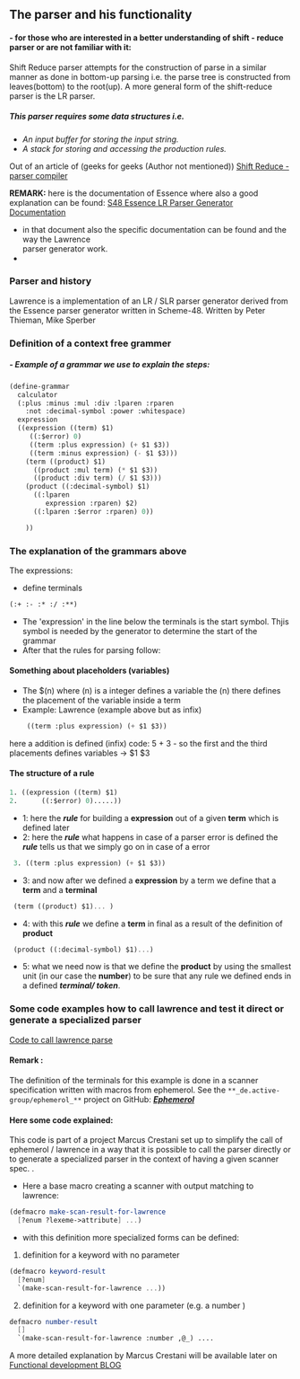 ## The parser and his functionality
 
#### - for those who are interested in a better understanding of shift - reduce parser or are not familiar with it:

Shift Reduce parser attempts for the construction of parse in a 
similar manner as done in bottom-up parsing i.e. the parse tree is 
constructed from leaves(bottom) to the root(up). 
A more general form of the shift-reduce parser is the LR parser.

##### This parser requires some data structures i.e.

- _An input buffer for storing the input string._
- _A stack for storing and accessing the production rules._

Out of an article of (geeks for geeks (Author not mentioned))
[Shift Reduce - parser compiler](https://www.geeksforgeeks.org/shift-reduce-parser-compiler/)

**REMARK:** here is the documentation of Essence where also a good explanation can be found:
 [S48 Essence LR Parser Generator Documentation](https://www.s48.org/essence/doc/html/essence.html)

- in that document also the specific documentation can be found and the way the Lawrence  
  parser generator work.
- 
### Parser and history

Lawrence is a implementation of an 
LR / SLR parser generator derived from the 
Essence parser generator written in Scheme-48.
Written by Peter Thieman, Mike Sperber

### Definition of a context free grammer

##### - Example of a grammar we use to explain the steps:

```scheme
(define-grammar
  calculator
  (:plus :minus :mul :div :lparen :rparen
    :not :decimal-symbol :power :whitespace)
  expression
  ((expression ((term) $1)
     ((:$error) 0)
     ((term :plus expression) (+ $1 $3))
     ((term :minus expression) (- $1 $3)))
    (term ((product) $1)
      ((product :mul term) (* $1 $3))
      ((product :div term) (/ $1 $3)))
    (product ((:decimal-symbol) $1)
      ((:lparen
         expression :rparen) $2)
      ((:lparen :$error :rparen) 0))

    ))
```

### The explanation of the grammars above

The expressions:

- define terminals
```scheme 
(:+ :- :* :/ :**)
```


- The 'expression' in the line below the terminals 
is the start symbol. Thjis symbol is needed by the generator to determine the start of the grammar
- After that the rules for parsing follow:

#### Something about placeholders (variables)
- The $(n) where (n) is a integer defines a variable the (n) there defines the placement of the variable inside a term
- Example:
Lawrence (example above but as infix)
  ```scheme 
   ((term :plus expression) (+ $1 $3))
  ```
here a addition is defined (infix) code: 5 + 3 - so the first and the third placements defines variables -> $1 $3
#### The structure of a rule

```scheme
1. ((expression ((term) $1) 
2.      ((:$error) 0).....))
```
- 1: here the **_rule_** for building a **expression** out of a given **term** which is defined later
- 2: here the **_rule_** what happens in case of a parser error is defined the **_rule_** tells us that we simply go on in case of a error


 ```scheme 
  3. ((term :plus expression) (+ $1 $3)) 
  ```
- 3: and now after we defined a **expression** by a term we define that a **term** and a **terminal**  

```scheme
 (term ((product) $1)... )
```

- 4: with this **_rule_** we define a **term** in final as a result of the definition of **product**
```scheme
 (product ((:decimal-symbol) $1)...)
```

- 5: what we need now is that we define the **product** by using the smallest unit 
(in our case the **number**) to be sure that
any rule we defined ends in a defined **_terminal/ token_**.

### Some code examples how to call lawrence and test it direct or generate a specialized parser
[Code to call lawrence parse](https://github.com/cresh/parser/tree/main)

#### **Remark :** 
The definition of the terminals for this example is done in a scanner specification
written with macros from ephemerol. See the `**_de.active-group/ephemerol_**` project
on GitHub: [**_Ephemerol_**](https://github.com/active-group/ephemerol)

#### Here some code explained:
This code is part of a project Marcus Crestani set up to simplify the call of ephemerol / lawrence in a way 
that it is possible to call the parser directly or to generate a specialized parser in
the context of having a given scanner spec. .

- Here a base macro creating a scanner with output matching to lawrence:
```scheme
(defmacro make-scan-result-for-lawrence
  [?enum ?lexeme->attribute] ...)
```

- with this definition more specialized forms can be defined:

1. definition for a keyword with no parameter

```scheme
(defmacro keyword-result
  [?enum]
  `(make-scan-result-for-lawrence ...)) 
```

2. definition for a keyword with one parameter (e.g. a number )

```scheme
defmacro number-result
  []
  `(make-scan-result-for-lawrence :number ,@_) .... 
```

A more detailed explanation by Marcus Crestani will be available later on 
[Functional development BLOG](https://funktionale-programmierung.de)


